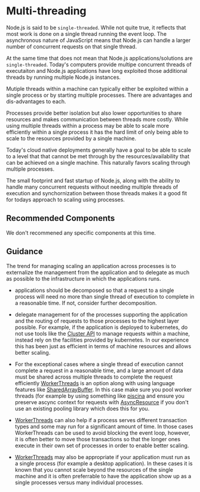 # Multi-threading

Node.js is said to be `single-threaded`. While not quite true, it reflects that
most work is done on a single thread running the event loop. The asynchronous
nature of JavaScript means that Node.js can handle a larger number of
concurrent requests on that single thread. 

At the same time that does not mean that Node.js applications/solutions are
`single-threaded`. Today's computers provide multipe concurrent threads of
executaiton and Node.js applications have long exploited those additional
threads by running multiple Node.js instances.

Mutiple threads within a machine can typically either be exploited within
a single process or by starting multiple processes. There are advantages
and dis-advantages to each.

Processes provide better isolation but also lower
opportunities to share resources and makes communication between threads
more costly. While using multiple threads within a process may be able to
scale more efficiently within a single process it has the hard limit
of only being able to scale to the resources provided by a single machine.

Today's cloud native deployments generally have a goal to be able to
scale to a level that that cannot be met through by the 
resources/availability that can be achieved on a single machine. This
naturally favors scaling through multiple processes.

The small footprint and fast startup of Node.js, along with the
ability to handle many concurrent requests without needing multiple
threads of execution and synchornization between those threads makes
it a good fit for todays approach to scaling using processes.

## Recommended Components

We don't recommened any specific components at this time.

## Guidance

The trend for managing scaling an application across processes is to
externalize the management from the application and to delegate
as much as possible to the infrastructure in which the applications
runs. 

* applications should be decomposed so that a request to a single
  process will need no more than single thread of execution to
  complete in a reasonable time. If not, consider further
  decomposition.

* delegate management for of the processes supporting
  the application and the routing of requests to those processes
  to the highest layer possible. For example, if the application
  is deployed to kubernetes, do not use tools like the
  [Cluster API](https://nodejs.org/api/cluster.html) to manage
  requests within a machine, instead rely on the facilities
  provided by kubernetes. In our experience this has been
  just as efficient in terms of machine resources and allows
  better scaling.

* For the exceptional cases where a single thread of execution
  cannot complete a request in a reasonable time, and a large
  amount of data must be shared across multiple threads to complete
  the request efficiently
  [WorkerThreads](https://nodejs.org/api/worker_threads.html)
  is an option along with using language features like
  [SharedArrayBuffer](https://developer.mozilla.org/en-US/docs/Web/JavaScript/Reference/Global_Objects/SharedArrayBuffer).
  In this case make sure you pool worker threads (for example
  by using something like [piscina](https://www.npmjs.com/package/piscina)
  and ensure you preserve ascync context for requests with
  [AsyncResource](https://nodejs.org/api/async_hooks.html#async_hooks_class_asyncresource)
  if you don't use an existing pooling library which does this
  for you.

* [WorkerThreads](https://nodejs.org/api/worker_threads.html) can also
  help if a process serves different transaction types and some may
  run for a significant amount of time. In those cases WorkerThreads
  can be used to avoid blocking the event loop, however, it is often
  better to move those transactions so that the longer ones
  execute in their own set of processes in order to enable better
  scaling.

* [WorkerThreads](https://nodejs.org/api/worker_threads.html)
  may also be appropriate if your application
  must run as a single process (for example a desktop application). In these
  cases it is known that you cannot scale beyond the resources of the single
  machine and it is often preferrable to have the application show up
  as a single processes versus many individual processes.


